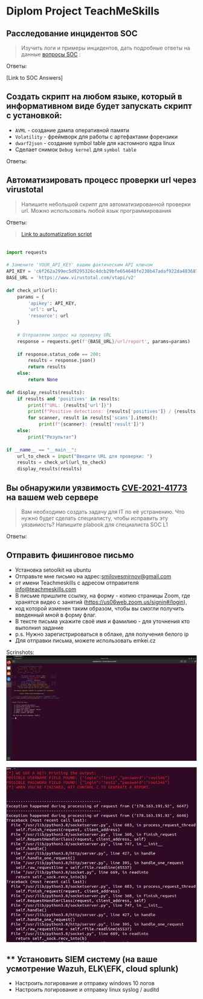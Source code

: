 # Diplom Project TeachMeSkills

## Расследование инцидентов SOC

> Изучить логи и примеры инцидентов, дать подробные ответы на данные [вопросы SOC](https://docs.google.com/document/d/1lJBQvm5_81E1TTUOisU8RfznwZstZUcc/edit) :

Ответы:

[Link to SOC Answers]

## Создать скрипт на любом языке, который в информативном виде будет запускать скрипт с установкой:

* `AVML` - создание дампа оперативной памяти
* `Volatility` - фреймворк для работы с артефактами форензики
* `dwarf2json` - создание symbol table для кастомного ядра linux
* Сделает снимок `Debug kernel` для `symbol table`

Ответы:

## Автоматизировать процесс проверки url через virustotal

> Напишите небольшой скрипт для автоматизированной проверки url. Можно использовать любой язык программирования

Ответы:

> [Link to automatization script](bin/Script.py)

```py

import requests

# Замените 'YOUR_API_KEY' вашим фактическим API ключом
API_KEY = 'c6f262a299ec5d9295326c4dcb29bfe654648fe230b47adaf922da483687cfd7'
BASE_URL = 'https://www.virustotal.com/vtapi/v2'

def check_url(url):
    params = {
        'apikey': API_KEY,
        'url': url,
        'resource': url
    }
    
    # Отправляем запрос на проверку URL
    response = requests.get(f'{BASE_URL}/url/report', params=params)
    
    if response.status_code == 200:
        results = response.json()
        return results
    else:
        return None

def display_results(results):
    if results and 'positives' in results:
        print(f"URL: {results['url']}")
        print(f"Positive detections: {results['positives']} / {results['total']}")
        for scanner, result in results['scans'].items():
            print(f"{scanner}: {result['result']}")
    else:
        print("Результат")

if __name__ == "__main__":
    url_to_check = input("Введите URL для проверки: ")
    results = check_url(url_to_check)
    display_results(results)
```


## Вы обнаружили уязвимость [CVE-2021-41773](https://nvd.nist.gov/vuln/detail/CVE-2021-41773) на вашем web сервере

> Вам необходимо создать задачу для IT по её устранению. Что нужно будет сделать специалисту, чтобы исправить эту уязвимость? Напишите plabook для специалиста SOC L1

Ответы:

## Отправить фишинговое письмо

* Установка setoolkit на ubuntu
* Отправьте мне письмо на адрес:smilovesmirnov@gmail.com
* от имени Teachmeskills с адресом отправителя info@teachmeskills.com
* В письме пришлите ссылку, на форму - копию страницы Zoom, где хранятся видео с занятий (https://us06web.zoom.us/signin#/login),
* код которой изменен таким образом, чтобы вы смогли получить введенный мной в форму флаг.
* В тексте письма укажите своё имя и фамилию - для уточнения кто выполнил задание
* p.s. Нужно зарегистрироваться в облаке, для получения белого ip
* Для отправки письма, можете использовать emkei.cz

Scrinshots:
![image 1](images/SET.png)

![image 2](images/Setoolkit.png)


## ** Установить SIEM систему (на ваше усмотрение Wazuh, ELK\EFK, cloud splunk)

* Настроить логирование и отправку windows 10 логов
* Настроить логирование и отправку linux syslog / auditd